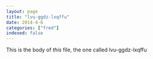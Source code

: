 ```yaml
---
layout: page
title: "lvu-ggdz-lxqffu"
date: 2014-4-6
categories: ["fred"]
indexed: false
---
```

This is the body of _this_ file, the one called lvu-ggdz-lxqffu
